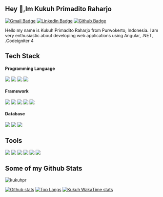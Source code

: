 ## Hey 👋,Im Kukuh Primadito Raharjo
[![Gmail Badge](https://img.shields.io/badge/-kukuhprimaditor@gmail.com-c14438?style=flat&logo=Gmail&logoColor=white&link=mailto:kukuhprimaditor@gmail.com)](mailto:kukuhprimaditor@gmail.com) 
[![Linkedin Badge](https://img.shields.io/badge/-kukuhpr-0072b1?style=flat&logo=Linkedin&logoColor=white&link=https://www.linkedin.com/in/kukuh-primadito-raharjo)](https://www.linkedin.com/in/kukuh-primadito-raharjo) [![Github Badge](https://img.shields.io/badge/-kukuhpr-grey?style=flat&logo=github&logoColor=white&link=https://github.com/kukuhpr/)](https://www.github.com/kukuhpr/) 
<p align='left'>Hello my name is Kukuh Primadito Raharjo from Purwokerto, Indonesia. I am very enthusiastic about developing web applications using Angular, .NET, .Codeigniter 4</p>



## Tech Stack
#### Programming Language
![](https://img.shields.io/badge/JavaScript-%23F7DF1E?style=plastic&logo=javascript&logoColor=white&labelColor=grey)
![](https://img.shields.io/badge/TypeScript-%233178C6?style=plastic&logo=typescript&logoColor=white&labelColor=grey
)
![](https://img.shields.io/badge/PHP-%23777BB4?style=plastic&logo=php&logoColor=white&labelColor=grey)
![](https://img.shields.io/badge/C%2B%2B-%2300599C?style=plastic&logo=c%2B%2B&logoColor=white&labelColor=grey)

#### Framework
![](https://img.shields.io/badge/Angular-%230F0F11?style=plastic&logo=angular&logoColor=white&labelColor=grey
)
![](https://img.shields.io/badge/React-%2361DAFB?style=plastic&logo=react&logoColor=white&labelColor=grey
)
![](https://img.shields.io/badge/Codeigniter-%23EF4223?style=fplastic&logo=codeigniter&logoColor=white&labelColor=grey)
![](https://img.shields.io/badge/.NET-%23512BD4?style=plastic&logo=.net&logoColor=white&labelColor=grey)
![](https://img.shields.io/badge/Spring%20Boot-%236DB33F?style=plasticlogo=spring%20boot&logoColor=white&labelColor=grey)

#### Database
![](https://img.shields.io/badge/MySQL-%234479A1?style=plastic&logo=mysql&logoColor=white&labelColor=grey)
![](https://img.shields.io/badge/SQLite-%23003B57?style=plastic&logo=sqlite&logoColor=white&labelColor=grey)
![](https://img.shields.io/badge/Firebase-%23DD2C00?style=plastic&logo=firebase&logoColor=white&labelColor=grey)



## Tools
![](https://img.shields.io/badge/VSCode-%232F80ED?style=plastic&logo=vscodium&logoColor=white&labelColor=grey)
![](https://img.shields.io/badge/Intellijidea-%23000000?style=plastic&logo=intellijidea&logoColor=white&labelColor=grey)
![](https://img.shields.io/badge/Eclipse%20IDE-%232C2255?style=plastic&logo=eclipse%20ide&logoColor=white&labelColor=grey)
![](https://img.shields.io/badge/Postman-%23FF6C37?style=plastic&logo=postman&logoColor=white&labelColor=grey
)
![](https://img.shields.io/badge/Swagger-%2385EA2D?style=plastic&logo=swagger&logoColor=white&labelColor=grey)
![](https://img.shields.io/badge/SQL%20Server-%232A2F3D?style=plastic&logo=sql%20server&logoColor=white&labelColor=grey)

## Some of my Github Stats
<p align=left> <img src=https://komarev.com/ghpvc/?username=kukuhpr alt=kukuhpr /> </p>

[![Github stats](https://github-readme-stats.vercel.app/api?username=kukuhpr&show_icons=true&include_all_commits=true&theme=tokyonight)](https://github.com/kukuhpr/github-readme-stats)
[![Top Langs](https://github-readme-stats.vercel.app/api/top-langs/?username=kukuhpr&layout=compact&theme=tokyonight)](https://github.com/kukuhpr/github-readme-stats)
[![Kukuh WakaTime stats](https://github-readme-stats.vercel.app/api/wakatime?username=kukuhpr&theme=tokyonight)](https://github.com/kukuhpr/github-readme-stats)
